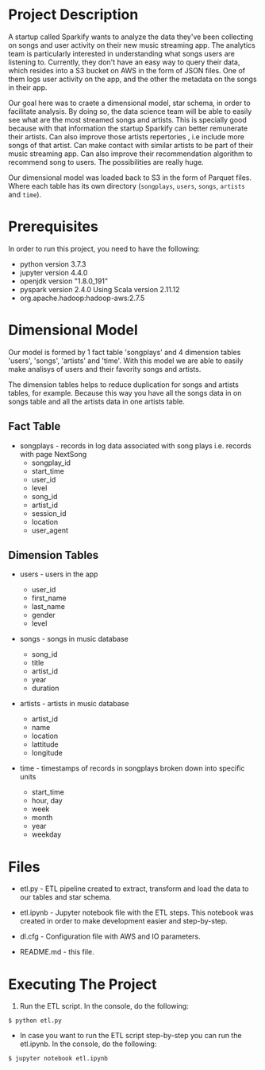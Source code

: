 # Project Description

A startup called Sparkify wants to analyze the data they've been collecting on songs and user activity on their new music streaming app. The analytics team is particularly interested in understanding what songs users are listening to. Currently, they don't have an easy way to query their data, which resides into a S3 bucket on AWS in the form of JSON files. One of them logs user activity on the app, and the other the metadata on the songs in their app.

Our goal here was to craete a dimensional model, star schema, in order to facilitate analysis.  By doing so, the data science team will be able to easily see what are the most streamed songs and artists. This is specially good because with that information the startup Sparkify can better remunerate their artists. Can also improve those artists repertories , i.e include more songs of that artist. Can make contact with similar artists to be part of their music streaming app. Can also improve their recommendation algorithm to recommend song to users. The possibilities are really huge.

Our dimensional model was loaded back to S3 in the form of Parquet files. Where each table has its own directory (`songplays`, `users`, `songs`, `artists` and `time`).

# Prerequisites

In order to run this project, you need to have the following:

- python version 3.7.3
- jupyter version 4.4.0
- openjdk version "1.8.0_191"
- pyspark version 2.4.0 Using Scala version 2.11.12
- org.apache.hadoop:hadoop-aws:2.7.5

# Dimensional Model

Our model is formed by 1 fact table 'songplays' and 4 dimension tables 'users', 'songs', 'artists' and 'time'. With this model we are able to easily make analisys of users and their favority songs and artists. 

The dimension tables helps to reduce duplication for songs and artists tables, for example. Because this way you have all the songs data in on songs table and all the artists data in one artists table.

## Fact Table

- songplays - records in log data associated with song plays i.e. records with page NextSong
   - songplay_id
   - start_time
   - user_id
   - level
   - song_id
   - artist_id
   - session_id
   - location
   - user_agent

## Dimension Tables

- users - users in the app
   - user_id
   - first_name
   - last_name
   - gender
   - level
 
 
- songs - songs in music database
   - song_id
   - title
   - artist_id
   - year
   - duration
 
 
- artists - artists in music database
   - artist_id
   - name
   - location
   - lattitude
   - longitude
    
    
- time - timestamps of records in songplays broken down into specific units
   - start_time
   - hour, day
   - week
   - month
   - year
   - weekday


# Files

- etl.py - ETL pipeline created to extract, transform and load the data to our tables and star schema.

- etl.ipynb - Jupyter notebook file with the ETL steps. This notebook was created in order to make development easier and step-by-step.

- dl.cfg - Configuration file with AWS and IO parameters.

- README.md - this file.

# Executing The Project

1. Run the ETL script. In the console, do the following:

```shell
$ python etl.py
```

- In case you want to run the ETL script step-by-step you can run the etl.ipynb. In the console, do the following:

```shell
$ jupyter notebook etl.ipynb
```


